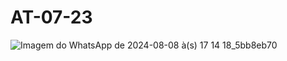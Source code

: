# AT-07-23

![Imagem do WhatsApp de 2024-08-08 à(s) 17 14 18_5bb8eb70](https://github.com/user-attachments/assets/1b824239-71cc-42de-abac-123ac4c9646a)

